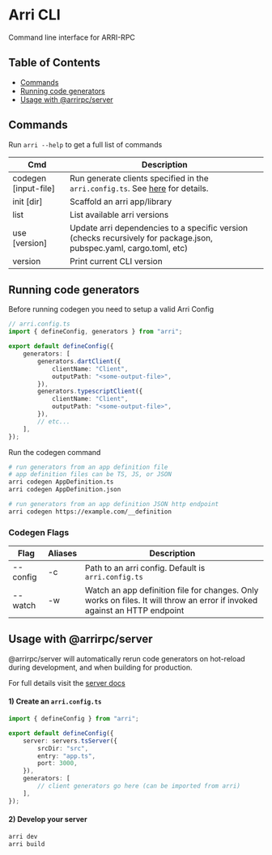# Arri CLI

Command line interface for ARRI-RPC

## Table of Contents

-   [Commands](#commands)
-   [Running code generators](#running-code-generators)
-   [Usage with @arrirpc/server](#usage-with-arrirpcserver)

## Commands

Run `arri --help` to get a full list of commands

| Cmd                  | Description                                                                                                         |
| -------------------- | ------------------------------------------------------------------------------------------------------------------- |
| codegen [input-file] | Run generate clients specified in the `arri.config.ts`. See [here](#running-arri-codegen) for details.              |
| init [dir]           | Scaffold an arri app/library                                                                                        |
| list                 | List available arri versions                                                                                        |
| use [version]        | Update arri dependencies to a specific version (checks recursively for package.json, pubspec.yaml, cargo.toml, etc) |
| version              | Print current CLI version                                                                                           |

## Running code generators

Before running codegen you need to setup a valid Arri Config

```ts
// arri.config.ts
import { defineConfig, generators } from "arri";

export default defineConfig({
    generators: [
        generators.dartClient({
            clientName: "Client",
            outputPath: "<some-output-file>",
        }),
        generators.typescriptClient({
            clientName: "Client",
            outputPath: "<some-output-file>",
        }),
        // etc...
    ],
});
```

Run the codegen command

```bash
# run generators from an app definition file
# app definition files can be TS, JS, or JSON
arri codegen AppDefinition.ts
arri codegen AppDefinition.json

# run generators from an app definition JSON http endpoint
arri codegen https://example.com/__definition
```

### Codegen Flags

| Flag     | Aliases | Description                                                                                                               |
| -------- | ------- | ------------------------------------------------------------------------------------------------------------------------- |
| --config | -c      | Path to an arri config. Default is `arri.config.ts`                                                                       |
| --watch  | -w      | Watch an app definition file for changes. Only works on files. It will throw an error if invoked against an HTTP endpoint |

## Usage with @arrirpc/server

@arrirpc/server will automatically rerun code generators on hot-reload during development, and when building for production.

For full details visit the [server docs](https://github.com/modiimedia/arri/blob/master/packages/arri/README.md)

#### 1) Create an `arri.config.ts`

```ts
import { defineConfig } from "arri";

export default defineConfig({
    server: servers.tsServer({
        srcDir: "src",
        entry: "app.ts",
        port: 3000,
    }),
    generators: [
        // client generators go here (can be imported from arri)
    ],
});
```

#### 2) Develop your server

```bash
arri dev
arri build
```
